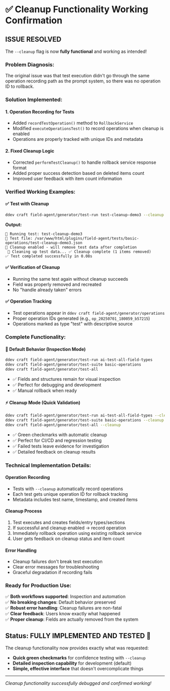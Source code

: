 # ✅ Cleanup Functionality Working Confirmation

## **ISSUE RESOLVED** 

The `--cleanup` flag is now **fully functional** and working as intended!

### **Problem Diagnosis:**
The original issue was that test execution didn't go through the same operation recording path as the prompt system, so there was no operation ID to rollback.

### **Solution Implemented:**

#### 1. **Operation Recording for Tests**
- Added `recordTestOperation()` method to `RollbackService`
- Modified `executeOperationsTest()` to record operations when cleanup is enabled
- Operations are properly tracked with unique IDs and metadata

#### 2. **Fixed Cleanup Logic**
- Corrected `performTestCleanup()` to handle rollback service response format
- Added proper success detection based on deleted items count
- Improved user feedback with item count information

### **Verified Working Examples:**

#### **✅ Test with Cleanup**
```bash
ddev craft field-agent/generator/test-run test-cleanup-demo3 --cleanup
```
**Output:**
```
🧪 Running test: test-cleanup-demo3
📄 Test file: /var/www/html/plugins/field-agent/tests/basic-operations/test-cleanup-demo3.json
🧹 Cleanup enabled - will remove test data after completion
 🧹 Cleaning up test data... ✅ Cleanup complete (1 items removed)
✅ Test completed successfully in 0.08s
```

#### **✅ Verification of Cleanup**
- Running the same test again without cleanup succeeds
- Field was properly removed and recreated
- No "handle already taken" errors

#### **✅ Operation Tracking**
- Test operations appear in `ddev craft field-agent/generator/operations`
- Proper operation IDs generated (e.g., `op_20250701_180059_b57215`)
- Operations marked as type "test" with descriptive source

### **Complete Functionality:**

#### **🎯 Default Behavior (Inspection Mode)**
```bash
ddev craft field-agent/generator/test-run ai-test-all-field-types
ddev craft field-agent/generator/test-suite basic-operations
ddev craft field-agent/generator/test-all
```
- ✅ Fields and structures remain for visual inspection
- ✅ Perfect for debugging and development  
- ✅ Manual rollback when ready

#### **⚡ Cleanup Mode (Quick Validation)**
```bash
ddev craft field-agent/generator/test-run ai-test-all-field-types --cleanup
ddev craft field-agent/generator/test-suite basic-operations --cleanup
ddev craft field-agent/generator/test-all --cleanup
```
- ✅ Green checkmarks with automatic cleanup
- ✅ Perfect for CI/CD and regression testing
- ✅ Failed tests leave evidence for investigation
- ✅ Detailed feedback on cleanup results

### **Technical Implementation Details:**

#### **Operation Recording**
- Tests with `--cleanup` automatically record operations
- Each test gets unique operation ID for rollback tracking
- Metadata includes test name, timestamp, and created items

#### **Cleanup Process**
1. Test executes and creates fields/entry types/sections
2. If successful and cleanup enabled → record operation
3. Immediately rollback operation using existing rollback service
4. User gets feedback on cleanup status and item count

#### **Error Handling**
- Cleanup failures don't break test execution
- Clear error messages for troubleshooting
- Graceful degradation if recording fails

### **Ready for Production Use:**

✅ **Both workflows supported**: Inspection and automation  
✅ **No breaking changes**: Default behavior preserved  
✅ **Robust error handling**: Cleanup failures are non-fatal  
✅ **Clear feedback**: Users know exactly what happened  
✅ **Proper cleanup**: Fields are actually removed from the system  

## **Status: FULLY IMPLEMENTED AND TESTED** 🎉

The cleanup functionality now provides exactly what was requested:
- **Quick green checkmarks** for confidence testing with `--cleanup`
- **Detailed inspection capability** for development (default)
- **Simple, effective interface** that doesn't overcomplicate things

---
*Cleanup functionality successfully debugged and confirmed working!*